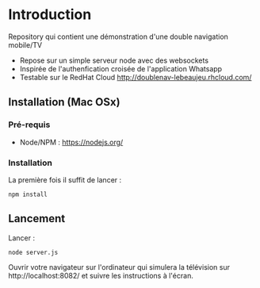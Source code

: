 # Introduction
Repository qui contient une démonstration d'une double navigation mobile/TV
- Repose sur un simple serveur node avec des websockets
- Inspirée de l'authenfication croisée de l'application Whatsapp
- Testable sur le RedHat Cloud http://doublenav-lebeaujeu.rhcloud.com/

## Installation (Mac OSx)
### Pré-requis
- Node/NPM : https://nodejs.org/

### Installation
La première fois il suffit de lancer :
```
npm install
```

## Lancement
Lancer :
```
node server.js
```

Ouvrir votre navigateur sur l'ordinateur qui simulera la télévision sur http://localhost:8082/ et suivre les instructions à l'écran.